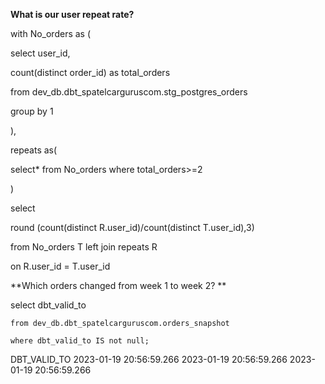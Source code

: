 **What is our user repeat rate?**




with No_orders as (

select user_id,

count(distinct order_id) as total_orders

from dev_db.dbt_spatelcarguruscom.stg_postgres_orders

group by 1

),    

repeats as(

select* from No_orders where total_orders>=2

)

select 

round (count(distinct R.user_id)/count(distinct T.user_id),3)

from No_orders T left join repeats R

on R.user_id = T.user_id


**Which orders changed from week 1 to week 2? **

 select dbt_valid_to
 
    from dev_db.dbt_spatelcarguruscom.orders_snapshot
    
    where dbt_valid_to IS not null;




DBT_VALID_TO
2023-01-19 20:56:59.266
2023-01-19 20:56:59.266
2023-01-19 20:56:59.266


